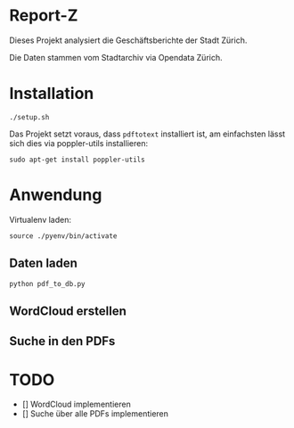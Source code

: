 Report-Z
========

Dieses Projekt analysiert die Geschäftsberichte der Stadt Zürich.

Die Daten stammen vom Stadtarchiv via Opendata Zürich.

# Installation

```
./setup.sh
```

Das Projekt setzt voraus, dass `pdftotext` installiert ist, am einfachsten lässt sich dies via poppler-utils installieren:


```
sudo apt-get install poppler-utils
```


# Anwendung

Virtualenv laden:

```
source ./pyenv/bin/activate
```


## Daten laden

```
python pdf_to_db.py
```

## WordCloud erstellen

## Suche in den PDFs

# TODO

- [] WordCloud implementieren
- [] Suche über alle PDFs implementieren
